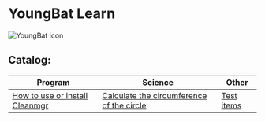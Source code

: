# YoungBat Learn
![YoungBat icon](https://youngbat.us.kg/favicon.ico)
## Catalog:
| Program | Science | Other |
|------------|------------|-----------|
|[How to use or install Cleanmgr](https://youngbat.us.kg/docs/program/use-or-install-cleanmgr)|[Calculate the circumference of the circle](https://youngbat.us.kg/docs/science/Calculate-the-circumference-of-the-circle)| [Test items](https://youngbat.us.kg/docs/items/test/)

